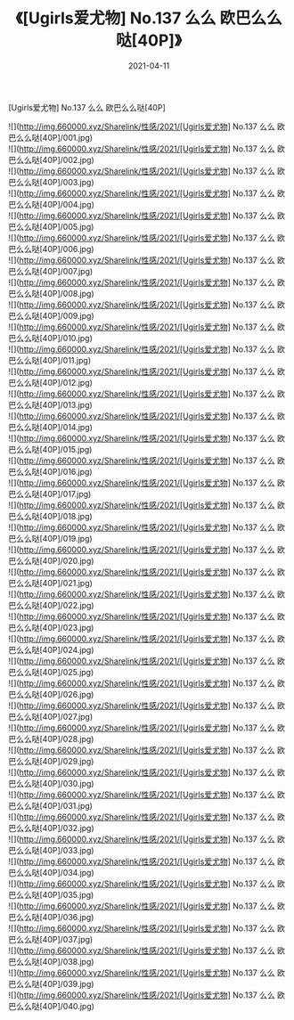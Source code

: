 ﻿---
layout: post
title:  《[Ugirls爱尤物] No.137 么么 欧巴么么哒[40P]》
date:   2021-04-11
img: http://img.660000.xyz/Sharelink/性感/2021/[Ugirls爱尤物] No.137 么么 欧巴么么哒[40P]/000.jpg
categories: [美女, 清纯, 唯美]
---

[Ugirls爱尤物] No.137 么么 欧巴么么哒[40P]

  ![](http://img.660000.xyz/Sharelink/性感/2021/[Ugirls爱尤物] No.137 么么 欧巴么么哒[40P]/001.jpg) <br> ![](http://img.660000.xyz/Sharelink/性感/2021/[Ugirls爱尤物] No.137 么么 欧巴么么哒[40P]/002.jpg) <br> ![](http://img.660000.xyz/Sharelink/性感/2021/[Ugirls爱尤物] No.137 么么 欧巴么么哒[40P]/003.jpg) <br> ![](http://img.660000.xyz/Sharelink/性感/2021/[Ugirls爱尤物] No.137 么么 欧巴么么哒[40P]/004.jpg) <br> ![](http://img.660000.xyz/Sharelink/性感/2021/[Ugirls爱尤物] No.137 么么 欧巴么么哒[40P]/005.jpg) <br> ![](http://img.660000.xyz/Sharelink/性感/2021/[Ugirls爱尤物] No.137 么么 欧巴么么哒[40P]/006.jpg) <br> ![](http://img.660000.xyz/Sharelink/性感/2021/[Ugirls爱尤物] No.137 么么 欧巴么么哒[40P]/007.jpg) <br> ![](http://img.660000.xyz/Sharelink/性感/2021/[Ugirls爱尤物] No.137 么么 欧巴么么哒[40P]/008.jpg) <br> ![](http://img.660000.xyz/Sharelink/性感/2021/[Ugirls爱尤物] No.137 么么 欧巴么么哒[40P]/009.jpg) <br> ![](http://img.660000.xyz/Sharelink/性感/2021/[Ugirls爱尤物] No.137 么么 欧巴么么哒[40P]/010.jpg) <br> ![](http://img.660000.xyz/Sharelink/性感/2021/[Ugirls爱尤物] No.137 么么 欧巴么么哒[40P]/011.jpg) <br> ![](http://img.660000.xyz/Sharelink/性感/2021/[Ugirls爱尤物] No.137 么么 欧巴么么哒[40P]/012.jpg) <br> ![](http://img.660000.xyz/Sharelink/性感/2021/[Ugirls爱尤物] No.137 么么 欧巴么么哒[40P]/013.jpg) <br> ![](http://img.660000.xyz/Sharelink/性感/2021/[Ugirls爱尤物] No.137 么么 欧巴么么哒[40P]/014.jpg) <br> ![](http://img.660000.xyz/Sharelink/性感/2021/[Ugirls爱尤物] No.137 么么 欧巴么么哒[40P]/015.jpg) <br> ![](http://img.660000.xyz/Sharelink/性感/2021/[Ugirls爱尤物] No.137 么么 欧巴么么哒[40P]/016.jpg) <br> ![](http://img.660000.xyz/Sharelink/性感/2021/[Ugirls爱尤物] No.137 么么 欧巴么么哒[40P]/017.jpg) <br> ![](http://img.660000.xyz/Sharelink/性感/2021/[Ugirls爱尤物] No.137 么么 欧巴么么哒[40P]/018.jpg) <br> ![](http://img.660000.xyz/Sharelink/性感/2021/[Ugirls爱尤物] No.137 么么 欧巴么么哒[40P]/019.jpg) <br> ![](http://img.660000.xyz/Sharelink/性感/2021/[Ugirls爱尤物] No.137 么么 欧巴么么哒[40P]/020.jpg) <br> ![](http://img.660000.xyz/Sharelink/性感/2021/[Ugirls爱尤物] No.137 么么 欧巴么么哒[40P]/021.jpg) <br> ![](http://img.660000.xyz/Sharelink/性感/2021/[Ugirls爱尤物] No.137 么么 欧巴么么哒[40P]/022.jpg) <br> ![](http://img.660000.xyz/Sharelink/性感/2021/[Ugirls爱尤物] No.137 么么 欧巴么么哒[40P]/023.jpg) <br> ![](http://img.660000.xyz/Sharelink/性感/2021/[Ugirls爱尤物] No.137 么么 欧巴么么哒[40P]/024.jpg) <br> ![](http://img.660000.xyz/Sharelink/性感/2021/[Ugirls爱尤物] No.137 么么 欧巴么么哒[40P]/025.jpg) <br> ![](http://img.660000.xyz/Sharelink/性感/2021/[Ugirls爱尤物] No.137 么么 欧巴么么哒[40P]/026.jpg) <br> ![](http://img.660000.xyz/Sharelink/性感/2021/[Ugirls爱尤物] No.137 么么 欧巴么么哒[40P]/027.jpg) <br> ![](http://img.660000.xyz/Sharelink/性感/2021/[Ugirls爱尤物] No.137 么么 欧巴么么哒[40P]/028.jpg) <br> ![](http://img.660000.xyz/Sharelink/性感/2021/[Ugirls爱尤物] No.137 么么 欧巴么么哒[40P]/029.jpg) <br> ![](http://img.660000.xyz/Sharelink/性感/2021/[Ugirls爱尤物] No.137 么么 欧巴么么哒[40P]/030.jpg) <br> ![](http://img.660000.xyz/Sharelink/性感/2021/[Ugirls爱尤物] No.137 么么 欧巴么么哒[40P]/031.jpg) <br> ![](http://img.660000.xyz/Sharelink/性感/2021/[Ugirls爱尤物] No.137 么么 欧巴么么哒[40P]/032.jpg) <br> ![](http://img.660000.xyz/Sharelink/性感/2021/[Ugirls爱尤物] No.137 么么 欧巴么么哒[40P]/033.jpg) <br> ![](http://img.660000.xyz/Sharelink/性感/2021/[Ugirls爱尤物] No.137 么么 欧巴么么哒[40P]/034.jpg) <br> ![](http://img.660000.xyz/Sharelink/性感/2021/[Ugirls爱尤物] No.137 么么 欧巴么么哒[40P]/035.jpg) <br> ![](http://img.660000.xyz/Sharelink/性感/2021/[Ugirls爱尤物] No.137 么么 欧巴么么哒[40P]/036.jpg) <br> ![](http://img.660000.xyz/Sharelink/性感/2021/[Ugirls爱尤物] No.137 么么 欧巴么么哒[40P]/037.jpg) <br> ![](http://img.660000.xyz/Sharelink/性感/2021/[Ugirls爱尤物] No.137 么么 欧巴么么哒[40P]/038.jpg) <br> ![](http://img.660000.xyz/Sharelink/性感/2021/[Ugirls爱尤物] No.137 么么 欧巴么么哒[40P]/039.jpg) <br> ![](http://img.660000.xyz/Sharelink/性感/2021/[Ugirls爱尤物] No.137 么么 欧巴么么哒[40P]/040.jpg) <br>